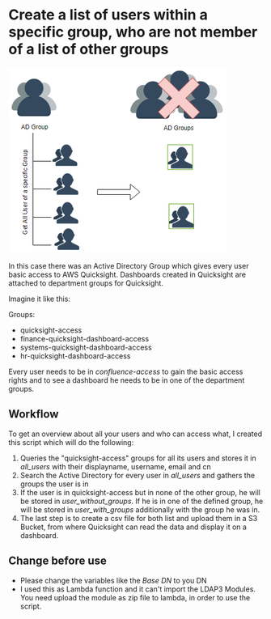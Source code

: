 # Create a list of users within a specific group, who are not member of a list of other groups
![AD User in Group](./ad_user_in_group.png)

In this case there was an Active Directory Group which gives every user basic access to AWS Quicksight. Dashboards created in Quicksight are attached to department groups for Quicksight. 

Imagine it like this:

Groups:
- quicksight-access
- finance-quicksight-dashboard-access
- systems-quicksight-dashboard-access
- hr-quicksight-dashboard-access

Every user needs to be in *confluence-access* to gain the basic access rights and to see a dashboard he needs to be in one of the department groups.

## Workflow

To get an overview about all your users and who can access what, I created this script which will do the following:

1) Queries the "quicksight-access" groups for all its users and stores it in *all_users* with their displayname, username, email and cn
2) Search the Active Directory for every user in *all_users* and gathers the groups the user is in
3) If the user is in quicksight-access but in none of the other group, he will be stored in *user_without_groups*. If he is in one of the defined group, he will be stored in *user_with_groups* additionally with the group he was in.
4) The last step is to create a csv file for both list and upload them in a S3 Bucket, from where Quicksight can read the data and display it on a dashboard.

## Change before use

- Please change the variables like the _Base DN_ to you DN
- I used this as Lambda function and it can't import the LDAP3 Modules. You need upload the module as zip file to lambda, in order to use the script.
